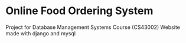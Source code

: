 # Online Food Ordering System
Project for Database Management Systems Course (CS43002)
Website made with django and mysql
